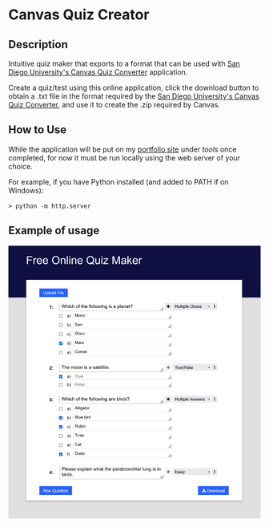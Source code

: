 # Canvas Quiz Creator

## Description

Intuitive quiz maker that exports to a format that can be used with [San Diego University's Canvas Quiz Converter](http://ec2-34-207-154-191.compute-1.amazonaws.com/) application.

Create a quiz/test using this online application, click the download button to obtain a .txt file in the format required by the [San Diego University's Canvas Quiz Converter](http://ec2-34-207-154-191.compute-1.amazonaws.com/), and use it to create the .zip required by Canvas.

## How to Use

While the application will be put on my [portfolio site](https://www.braedenrichards.com) under _tools_ once completed, for now it must be run locally using the web server of your choice.

For example, if you have Python installed (and added to PATH if on Windows):
```
> python -m http.server
```

## Example of usage
<img src="./img/example.png">